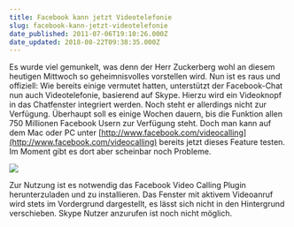 ```yaml
---
title: Facebook kann jetzt Videotelefonie
slug: facebook-kann-jetzt-videotelefonie
date_published: 2011-07-06T19:10:26.000Z
date_updated: 2018-08-22T09:38:35.000Z
---
```


Es wurde viel gemunkelt, was denn der Herr Zuckerberg wohl an diesem heutigen Mittwoch so geheimnisvolles vorstellen wird. Nun ist es raus und offiziell: Wie bereits einige vermutet hatten, unterstützt der Facebook-Chat nun auch Videotelefonie, basierend auf Skype. Hierzu wird ein Videoknopf in das Chatfenster integriert werden. Noch steht er allerdings nicht zur Verfügung. Überhaupt soll es einige Wochen dauern, bis die Funktion allen 750 Millionen Facebook Usern zur Verfügung steht. Doch man kann auf dem Mac oder PC unter [http://www.facebook.com/videocalling](http://www.facebook.com/videocalling) bereits jetzt dieses Feature testen. Im Moment gibt es dort aber scheinbar noch Probleme.

[![](//picdump.thafaker.de/2011/07/Bildschirmfoto-2011-07-06-um-21.07.53-580x113.png)](__GHOST_URL__/facebook-kann-jetzt-videotelefonie/bildschirmfoto-2011-07-06-um-21-07-53/)

Zur Nutzung ist es notwendig das Facebook Video Calling Plugin herunterzuladen und zu installieren. Das Fenster mit aktivem Videoanruf wird stets im Vordergrund dargestellt, es lässt sich nicht in den Hintergrund verschieben. Skype Nutzer anzurufen ist noch nicht möglich.

